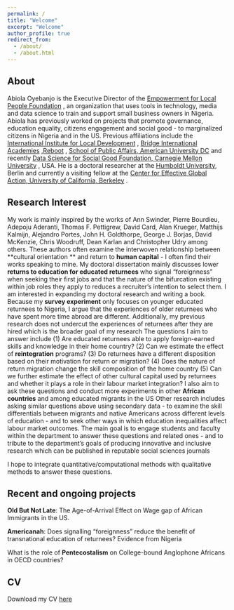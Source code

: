 ```yaml
---
permalink: /
title: "Welcome"
excerpt: "Welcome"
author_profile: true
redirect_from: 
  - /about/
  - /about.html
---
```

## About
Abiola Oyebanjo is the Executive Director of the [Empowerment for Local People Foundation](https://www.instagram.com/empowerlocals) , an organization  that uses tools in technology, media and data science to train and support small business owners in Nigeria. Abiola has previously worked on projects that promote governance, education equality, citizens engagement and social good - to marginalized citizens in Nigeria and in the US.  Previous affiliations include the [International Institute for Local Development](http://www.iildev.org/) , [Bridge International Academies](https://www.bridgeinternationalacademies.com/) ,[Reboot](https://www.reboot.org/) , [School of Public Affairs, American University DC](https://www.american.edu/spa/)  and recently [Data Science for Social Good Foundation, Carnegie Mellon University](https://www.dssgfellowship.org/people/2022-fellows-mentors/) , USA. He is a doctoral researcher at the [Humboldt University](https://www.hu-berlin.de/en), Berlin and currently a visiting fellow at the [Center for Effective Global Action, University of California, Berkeley](https://cega.berkeley.edu//user-type/fellows) . 


## Research Interest
My  work is mainly inspired by the works of Ann Swinder, Pierre Bourdieu, Adepoju Aderanti, Thomas F. Pettigrew, David Card, Alan Krueger,  Matthijs Kalmijn, Alejandro Portes, John H. Goldthorpe, George J. Borjas,  David McKenzie, Chris Woodruff, Dean Karlan and Christopher Udry among others. These authors often examine the interwoven relationship between  **cultural orientation ** and return to  **human capital** - I often find their works speaking to mine. My doctoral dissertation mainly discusses lower  **returns to education for educated returnees** who signal “foreignness” when seeking their first jobs and that the nature of the bifurcation existing within job roles they apply to reduces a recruiter’s intention to select them. I am interested in expanding my doctoral research and writing a book. Because my  **survey experiment** only focuses on younger educated returnees to Nigeria, I argue that the experiences of older returnees who have spent more time abroad are different. Additionally, my previous research does not undercut the experiences of returnees after they are hired which is the broader goal of my research The questions I aim to answer include (1) Are educated returnees able to apply foreign-earned skills and knowledge in their home country? (2) Can we estimate the effect of  **reintegration** programs? (3) Do returnees have a different disposition based on their motivation for return or migration? (4) Does the nature of return migration change the skill composition of the home country (5) Can we further estimate the effect of other cultural capital used by returnees and whether it plays a role in their labour market integration? I also aim to ask these questions and conduct more experiments in other  **African countries** and among educated migrants in the US Other research includes asking similar questions above using secondary data - to examine the skill differentials between migrants and native Americans across different levels of education - and to seek other ways in which education inequalities affect labour market outcomes. The main goal is to engage students and faculty within the department to answer these questions and related ones - and to tribute to the department’s goals of producing innovative and inclusive research which can be published in reputable social sciences journals

I hope to integrate quantitative/computational methods with qualitative methods to answer these questions.

## Recent and ongoing projects
**Old But Not Late**: The Age-of-Arrival Effect on Wage gap of African Immigrants in the US.

**Americanah**: Does signalling “foreignness” reduce the benefit of transnational education of returnees? Evidence from Nigeria


What is the role of **Pentecostalism** on College-bound Anglophone Africans in OECD countries?


## CV
Download my CV [here](https://drive.google.com/file/d/11F1vRxe1MT3IdGYGKChGHL9lgbslO8cH/view?usp=sharing)
